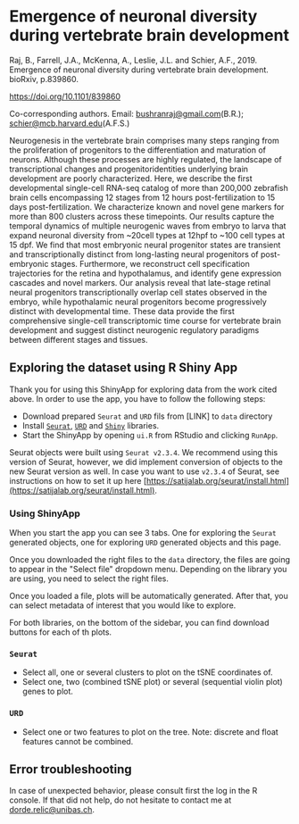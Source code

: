 # Emergence of neuronal diversity during vertebrate brain development

Raj, B., Farrell, J.A., McKenna, A., Leslie, J.L. and Schier, A.F., 2019. Emergence of neuronal diversity during vertebrate brain development. bioRxiv, p.839860.

https://doi.org/10.1101/839860

Co-corresponding authors. Email: bushranraj@gmail.com(B.R.); schier@mcb.harvard.edu(A.F.S.)

Neurogenesis  in  the  vertebrate  brain  comprises  many  steps  ranging  from  the  proliferation  of progenitors to the differentiation and maturation of neurons. Although these processes are highly regulated,  the  landscape  of  transcriptional  changes  and  progenitoridentities  underlying  brain development are poorly characterized. Here, we describe the first developmental single-cell RNA-seq catalog of more than 200,000 zebrafish brain cells encompassing 12 stages from 12 hours post-fertilization to 15 days post-fertilization. We characterize known and novel gene markers for more than 800 clusters across these timepoints. Our results capture the temporal dynamics of multiple neurogenic waves from embryo to larva that expand neuronal diversity from ~20cell types at 12hpf to ~100 cell types at 15 dpf. We find that most embryonic neural progenitor states are transient and transcriptionally distinct from long-lasting neural progenitors of post-embryonic stages.  Furthermore,  we  reconstruct  cell  specification  trajectories for  the  retina  and hypothalamus, and identify gene expression cascades and novel markers. Our analysis reveal that  late-stage  retinal  neural  progenitors  transcriptionally  overlap  cell  states  observed  in  the embryo, while hypothalamic neural progenitors become progressively distinct with developmental time.  These  data  provide  the  first  comprehensive  single-cell  transcriptomic  time  course  for vertebrate  brain  development  and  suggest  distinct  neurogenic  regulatory  paradigms  between different stages and tissues. 

## Exploring the dataset using R Shiny App

Thank you for using this ShinyApp for exploring data from the work cited above.
In order to use the app, you have to follow the following steps:

* Download prepared `Seurat` and `URD` fils from [LINK] to `data` directory
* Install [`Seurat`](https://github.com/satijalab/seurat),
[`URD`](https://github.com/farrellja/URD) and
[`Shiny`](https://shiny.rstudio.com/) libraries.
* Start the ShinyApp by opening `ui.R` from RStudio and clicking `RunApp`.

Seurat objects were built using `Seurat v2.3.4`. We recommend using this
version of Seurat, however, we did implement conversion of objects to the new
Seurat version as well. In case you want to use `v2.3.4` of Seurat, see
instructions on how to set it up here
[https://satijalab.org/seurat/install.html](https://satijalab.org/seurat/install.html).

### Using ShinyApp

When you start the app you can see 3 tabs. One for exploring the `Seurat`
generated objects, one for exploring `URD` generated objects and this page.

Once you downloaded the right files to the `data` directory, the files are
going to appear in the "Select file" dropdown menu. Depending on the library
you are using, you need to select the right files.

Once you loaded a file, plots will be automatically generated. After that, you
can select metadata of interest that you would like to explore.

For both libraries, on the bottom of the sidebar, you can find download buttons
for each of th plots.

### `Seurat`

* Select all, one or several clusters to plot on the tSNE coordinates of.
* Select one, two (combined tSNE plot) or several (sequential violin plot)
genes to plot.

### `URD`

* Select one or two features to plot on the tree. Note: discrete and float
features cannot be combined.

## Error troubleshooting

In case of unexpected behavior, please consult first the log in the R console.
If that did not help, do not hesitate to contact me at dorde.relic@unibas.ch.
